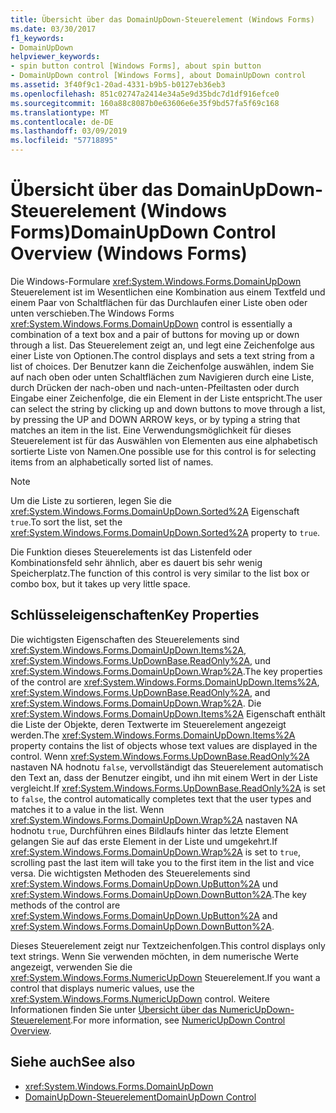 ```yaml
---
title: Übersicht über das DomainUpDown-Steuerelement (Windows Forms)
ms.date: 03/30/2017
f1_keywords:
- DomainUpDown
helpviewer_keywords:
- spin button control [Windows Forms], about spin button
- DomainUpDown control [Windows Forms], about DomainUpDown control
ms.assetid: 3f40f9c1-20ad-4331-b9b5-b0127eb36eb3
ms.openlocfilehash: 851c02747a2414e34a5e9d35bdc7d1df916efce0
ms.sourcegitcommit: 160a88c8087b0e63606e6e35f9bd57fa5f69c168
ms.translationtype: MT
ms.contentlocale: de-DE
ms.lasthandoff: 03/09/2019
ms.locfileid: "57718895"
---
```

# <a name="domainupdown-control-overview-windows-forms"></a><span data-ttu-id="84477-102">Übersicht über das DomainUpDown-Steuerelement (Windows Forms)</span><span class="sxs-lookup"><span data-stu-id="84477-102">DomainUpDown Control Overview (Windows Forms)</span></span>
<span data-ttu-id="84477-103">Die Windows-Formulare <xref:System.Windows.Forms.DomainUpDown> Steuerelement ist im Wesentlichen eine Kombination aus einem Textfeld und einem Paar von Schaltflächen für das Durchlaufen einer Liste oben oder unten verschieben.</span><span class="sxs-lookup"><span data-stu-id="84477-103">The Windows Forms <xref:System.Windows.Forms.DomainUpDown> control is essentially a combination of a text box and a pair of buttons for moving up or down through a list.</span></span> <span data-ttu-id="84477-104">Das Steuerelement zeigt an, und legt eine Zeichenfolge aus einer Liste von Optionen.</span><span class="sxs-lookup"><span data-stu-id="84477-104">The control displays and sets a text string from a list of choices.</span></span> <span data-ttu-id="84477-105">Der Benutzer kann die Zeichenfolge auswählen, indem Sie auf nach oben oder unten Schaltflächen zum Navigieren durch eine Liste, durch Drücken der nach-oben und nach-unten-Pfeiltasten oder durch Eingabe einer Zeichenfolge, die ein Element in der Liste entspricht.</span><span class="sxs-lookup"><span data-stu-id="84477-105">The user can select the string by clicking up and down buttons to move through a list, by pressing the UP and DOWN ARROW keys, or by typing a string that matches an item in the list.</span></span> <span data-ttu-id="84477-106">Eine Verwendungsmöglichkeit für dieses Steuerelement ist für das Auswählen von Elementen aus eine alphabetisch sortierte Liste von Namen.</span><span class="sxs-lookup"><span data-stu-id="84477-106">One possible use for this control is for selecting items from an alphabetically sorted list of names.</span></span>  
  
> [!NOTE]
>  <span data-ttu-id="84477-107">Um die Liste zu sortieren, legen Sie die <xref:System.Windows.Forms.DomainUpDown.Sorted%2A> Eigenschaft `true`.</span><span class="sxs-lookup"><span data-stu-id="84477-107">To sort the list, set the <xref:System.Windows.Forms.DomainUpDown.Sorted%2A> property to `true`.</span></span>  
  
 <span data-ttu-id="84477-108">Die Funktion dieses Steuerelements ist das Listenfeld oder Kombinationsfeld sehr ähnlich, aber es dauert bis sehr wenig Speicherplatz.</span><span class="sxs-lookup"><span data-stu-id="84477-108">The function of this control is very similar to the list box or combo box, but it takes up very little space.</span></span>  
  
## <a name="key-properties"></a><span data-ttu-id="84477-109">Schlüsseleigenschaften</span><span class="sxs-lookup"><span data-stu-id="84477-109">Key Properties</span></span>  
 <span data-ttu-id="84477-110">Die wichtigsten Eigenschaften des Steuerelements sind <xref:System.Windows.Forms.DomainUpDown.Items%2A>, <xref:System.Windows.Forms.UpDownBase.ReadOnly%2A>, und <xref:System.Windows.Forms.DomainUpDown.Wrap%2A>.</span><span class="sxs-lookup"><span data-stu-id="84477-110">The key properties of the control are <xref:System.Windows.Forms.DomainUpDown.Items%2A>, <xref:System.Windows.Forms.UpDownBase.ReadOnly%2A>, and <xref:System.Windows.Forms.DomainUpDown.Wrap%2A>.</span></span> <span data-ttu-id="84477-111">Die <xref:System.Windows.Forms.DomainUpDown.Items%2A> Eigenschaft enthält die Liste der Objekte, deren Textwerte im Steuerelement angezeigt werden.</span><span class="sxs-lookup"><span data-stu-id="84477-111">The <xref:System.Windows.Forms.DomainUpDown.Items%2A> property contains the list of objects whose text values are displayed in the control.</span></span> <span data-ttu-id="84477-112">Wenn <xref:System.Windows.Forms.UpDownBase.ReadOnly%2A> nastaven NA hodnotu `false`, vervollständigt das Steuerelement automatisch den Text an, dass der Benutzer eingibt, und ihn mit einem Wert in der Liste vergleicht.</span><span class="sxs-lookup"><span data-stu-id="84477-112">If <xref:System.Windows.Forms.UpDownBase.ReadOnly%2A> is set to `false`, the control automatically completes text that the user types and matches it to a value in the list.</span></span> <span data-ttu-id="84477-113">Wenn <xref:System.Windows.Forms.DomainUpDown.Wrap%2A> nastaven NA hodnotu `true`, Durchführen eines Bildlaufs hinter das letzte Element gelangen Sie auf das erste Element in der Liste und umgekehrt.</span><span class="sxs-lookup"><span data-stu-id="84477-113">If <xref:System.Windows.Forms.DomainUpDown.Wrap%2A> is set to `true`, scrolling past the last item will take you to the first item in the list and vice versa.</span></span> <span data-ttu-id="84477-114">Die wichtigsten Methoden des Steuerelements sind <xref:System.Windows.Forms.DomainUpDown.UpButton%2A> und <xref:System.Windows.Forms.DomainUpDown.DownButton%2A>.</span><span class="sxs-lookup"><span data-stu-id="84477-114">The key methods of the control are <xref:System.Windows.Forms.DomainUpDown.UpButton%2A> and <xref:System.Windows.Forms.DomainUpDown.DownButton%2A>.</span></span>  
  
 <span data-ttu-id="84477-115">Dieses Steuerelement zeigt nur Textzeichenfolgen.</span><span class="sxs-lookup"><span data-stu-id="84477-115">This control displays only text strings.</span></span> <span data-ttu-id="84477-116">Wenn Sie verwenden möchten, in dem numerische Werte angezeigt, verwenden Sie die <xref:System.Windows.Forms.NumericUpDown> Steuerelement.</span><span class="sxs-lookup"><span data-stu-id="84477-116">If you want a control that displays numeric values, use the <xref:System.Windows.Forms.NumericUpDown> control.</span></span> <span data-ttu-id="84477-117">Weitere Informationen finden Sie unter [Übersicht über das NumericUpDown-Steuerelement](numericupdown-control-overview-windows-forms.md).</span><span class="sxs-lookup"><span data-stu-id="84477-117">For more information, see [NumericUpDown Control Overview](numericupdown-control-overview-windows-forms.md).</span></span>  
  
## <a name="see-also"></a><span data-ttu-id="84477-118">Siehe auch</span><span class="sxs-lookup"><span data-stu-id="84477-118">See also</span></span>
- <xref:System.Windows.Forms.DomainUpDown>
- [<span data-ttu-id="84477-119">DomainUpDown-Steuerelement</span><span class="sxs-lookup"><span data-stu-id="84477-119">DomainUpDown Control</span></span>](domainupdown-control-windows-forms.md)
